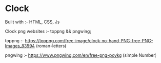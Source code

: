 # Clock
Built with :- HTML, CSS, Js



Clock png websites :- toppng && pngwing;

toppng :- https://toppng.com/free-image/clock-no-hand-PNG-free-PNG-Images_83594  (roman-letters)

pngwing :- https://www.pngwing.com/en/free-png-povkg  (simple Number)
